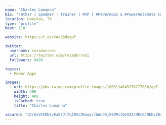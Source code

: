 ```yaml
---
name: "Charles Lamanna"
bio: "Father | Speaker | Trainer | MVP | #PowerApps & #PowerAutomate Community Super User | YouTuber Right-pointing triangle http://youtube.com/c/rezadorrani | Learn - Share - Clockwise rightwards and leftwards open circle arrows"
location: Houston, TX
type: "profile"
heat: 118

website: https://t.co/tAcqSdqguf

twitter:
  username: rezadorrani
  url: https://twitter.com/rezadorrani
  followers: 9420

topics:
  - Power Apps

images:
  - url: https://pbs.twimg.com/profile_images/1063114045270777856/qeT-jpWr_400x400.jpg
    width: 400
    height: 400
    isCached: true
    title: "Charles Lamanna"

secured: "qCrGxVXIEbkvEaG7JlTqlOSsZKwuysJbWuD4j5SOMsJQeGZZ/MEcGJNbHv28seJpJwhyZQPjJGXBPPaIZH9x3gcI8+DsmV1P3snJNZZdWeOMaGCwKbrKqRYLv3lhKVvJpmxt2SegdGbpg4Fq36Q1zXppIKxCGOpwySSZXqbIVu9+xSffdRSk7myE6pQW+Y4uHNh+h6lxMLJ2uAExp77cJX6svM7fc5NFd7jNj3jbbQlLOiw8Yp1MztrHTNnxhl+1ebye94IiduQswsWSE5Su8vG14BPI8rHcUmeXMwVpH+D890nm1RTFli9YfSWYhQTqUZ2BFljgplp7BfOoK0HdOonn5JDlC29ukKJIGPkRlpiZ4UlrTt8UnfE4N9XE6EL849fsbIuDkXE5KPzBJTklxDuqESpaTSBkmuCmnwpPMcs=;Lnyuzg2iNvBGlQ5dIPVC2w=="
---
```


